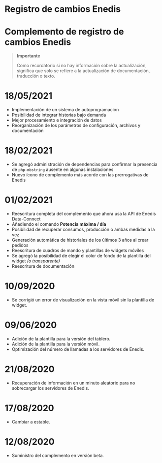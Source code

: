 # Registro de cambios Enedis

# Complemento de registro de cambios Enedis

>**Importante**
>
>Como recordatorio si no hay información sobre la actualización, significa que solo se refiere a la actualización de documentación, traducción o texto.

# 18/05/2021

- Implementación de un sistema de autoprogramación
- Posibilidad de integrar historias bajo demanda
- Mejor procesamiento e integración de datos
- Reorganización de los parámetros de configuración, archivos y documentación

# 18/02/2021

- Se agregó administración de dependencias para confirmar la presencia de `php-mbstring` ausente en algunas instalaciones
- Nuevo ícono de complemento más acorde con las prerrogativas de Enedis

# 01/02/2021

- Reescritura completa del complemento que ahora usa la API de Enedis Data-Connect
- Añadiendo el comando **Potencia máxima / día**
- Posibilidad de recuperar consumos, producción o ambas medidas a la vez
- Generación automática de historiales de los últimos 3 años al crear pedidos
- Reescritura de cuadros de mando y plantillas de widgets móviles
- Se agregó la posibilidad de elegir el color de fondo de la plantilla del widget *(o transparente)*
- Reescritura de documentación

# 10/09/2020
- Se corrigió un error de visualización en la vista móvil sin la plantilla de widget.

# 09/06/2020
- Adición de la plantilla para la versión del tablero.
- Adición de la plantilla para la versión móvil.
- Optimización del número de llamadas a los servidores de Enedis.

# 21/08/2020
- Recuperación de información en un minuto aleatorio para no sobrecargar los servidores de Enedis.

# 17/08/2020
- Cambiar a estable.

# 12/08/2020
- Suministro del complemento en versión beta.
